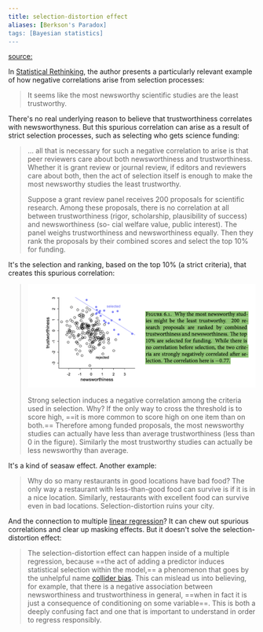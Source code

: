 ```yaml
---
title: selection-distortion effect
aliases: [Berkson's Paradox]
tags: [Bayesian statistics]
---
```


[source:](https://thehardestscience.com/2014/08/04/the-selection-distortion-effect-how-selection-changes-correlations-in-surprising-ways/)

In [Statistical Rethinking](notes/statistics/Statistical-Rethinking.md), the author presents a particularly relevant example of how negative correlations arise from selection processes:

> It seems like the most newsworthy scientific studies are the least trustworthy.

There's no real underlying reason to believe that trustworthiness correlates with newsworthyness. But this spurious correlation can arise as a result of strict selection processes, such as selecting who gets science funding:

>  ... all that is necessary for such a negative correlation to arise is that peer reviewers care about both newsworthiness and trustworthiness. Whether it is grant review or journal review, if editors and reviewers care about both, then the act of selection itself is enough to make the most newsworthy studies the least trustworthy.
>
> Suppose a grant review panel receives 200 proposals for scientific research. Among these proposals, there is no correlation at all between trustworthiness (rigor, scholarship, plausibility of success) and newsworthiness (so- cial welfare value, public interest). The panel weighs trustworthiness and newsworthiness equally. Then they rank the proposals by their combined scores and select the top 10% for funding.

It's the selection and ranking, based on the top 10% (a strict criteria), that creates this spurious correlation:

> ![Pasted image 20210605122536.png](/notes/images/20210605122536.png)
>
> Strong selection induces a negative correlation among the criteria used in selection. Why? If the only way to cross the threshold is to score high, ==it is more common to score high on one item than on both.== Therefore among funded proposals, the most newsworthy studies can actually have less than average trustworthiness (less than 0 in the figure). Similarly the most trustworthy studies can actually be less newsworthy than average.

It's a kind of seasaw effect. Another example:

>  Why do so many restaurants in good locations have bad food? The only way a restaurant with less-than-good food can survive is if it is in a nice location. Similarly, restaurants with excellent food can survive even in bad locations. Selection-distortion ruins your city.

And the connection to multiple [linear regression](notes/statistics/linear-regression.md)? It can chew out spurious correlations and clear up masking effects. But it doesn't solve the selection-distortion effect:

>The selection-distortion effect can happen inside of a multiple regression, because ==the act of adding a predictor induces statistical selection within the model,== a phenomenon that goes by the unhelpful name [collider bias](notes/statistics/collider-bias.md). This can mislead us into believing, for example, that there is a negative association between newsworthiness and trustworthiness in general, ==when in fact it is just a consequence of conditioning on some variable==. This is both a deeply confusing fact and one that is important to understand in order to regress responsibly.

